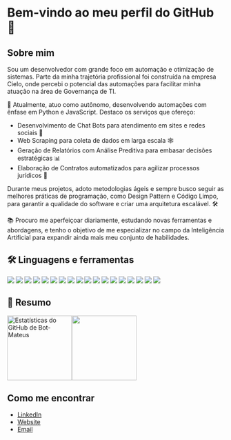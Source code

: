 # Bem-vindo ao meu perfil do GitHub 👋

## Sobre mim
Sou um desenvolvedor com grande foco em automação e otimização de sistemas. Parte da minha trajetória profissional foi construída na empresa Cielo, onde percebi o potencial das automações para facilitar minha atuação na área de Governança de TI.

💼 Atualmente, atuo como autônomo, desenvolvendo automações com ênfase em Python e JavaScript. Destaco os serviços que ofereço:
- Desenvolvimento de Chat Bots para atendimento em sites e redes sociais 🤖
- Web Scraping para coleta de dados em larga escala 🕸️
- Geração de Relatórios com Análise Preditiva para embasar decisões estratégicas 📊
- Elaboração de Contratos automatizados para agilizar processos jurídicos 📝

Durante meus projetos, adoto metodologias ágeis e sempre busco seguir as melhores práticas de programação, como Design Pattern e Código Limpo, para garantir a qualidade do software e criar uma arquitetura escalável. 🛠️

📚 Procuro me aperfeiçoar diariamente, estudando novas ferramentas e abordagens, e tenho o objetivo de me especializar no campo da Inteligência Artificial para expandir ainda mais meu conjunto de habilidades.

## 🛠 Linguagens e ferramentas
<p>
  <img src="https://img.shields.io/badge/-Python-3776AB?logo=Python&style=for-the-badge"/> 
  <img src="https://img.shields.io/badge/-Java-007396?logo=Java&style=for-the-badge"/> 
  <img src="https://img.shields.io/badge/-AWS-232F3E?logo=Amazon%20AWS&style=for-the-badge"/> 
  <img src="https://img.shields.io/badge/-Glitch-2800FF?logo=Glitch&style=for-the-badge"/> 
  <img src="https://img.shields.io/badge/-JavaScript-F7DF1E?logo=JavaScript&style=for-the-badge"/> 
  <img src="https://img.shields.io/badge/-C-A8B9CC?logo=C&style=for-the-badge"/> 
  <img src="https://img.shields.io/badge/-Selenium-43B02A?logo=Selenium&style=for-the-badge"/> 
  <img src="https://img.shields.io/badge/-Django-092E20?logo=Django&style=for-the-badge"/> 
  <img src="https://img.shields.io/badge/-Flask-000000?logo=Flask&style=for-the-badge"/> 
  <img src="https://img.shields.io/badge/-Node.js-339933?logo=Node.js&style=for-the-badge"/> 
  <img src="https://img.shields.io/badge/-Git-F05032?logo=Git&style=for-the-badge"/> 
  <img src="https://img.shields.io/badge/-GitHub-181717?logo=GitHub&style=for-the-badge"/> 
  <img src="https://img.shields.io/badge/-Docker-2496ED?logo=Docker&style=for-the-badge"/> 
  <img src="https://img.shields.io/badge/-PostgreSQL-336791?logo=PostgreSQL&style=for-the-badge"/> 
  <img src="https://img.shields.io/badge/-VSCode-007ACC?logo=Visual%20Studio%20Code&style=for-the-badge"/> 
  <img src="https://img.shields.io/badge/-PyCharm-000000?logo=PyCharm&style=for-the-badge"/> 
  <img src="https://img.shields.io/badge/-IntelliJ-000000?logo=IntelliJ%20IDEA&style=for-the-badge"/> 
  <img src="https://img.shields.io/badge/-Linux-FCC624?logo=Linux&style=for-the-badge"/> 
</p>


## 🤔 Resumo

<p style="display: flex;align-items: center;">
  <img height="150" src="https://github-readme-stats.vercel.app/api?username=Bot-Mateus&include_all_commits=false&count_private=true&show_icons=true&line_height=20&title_color=7A7ADB&icon_color=2234AE&text_color=D3D3D3&bg_color=0,000000,130F40" alt="Estatísticas do GitHub de Bot-Mateus">

<img height="150" src="https://github-readme-stats.vercel.app/api/top-langs/?username=Bot-Mateus&layout=compact&text_color=daf7dc&bg_color=151515&exclude_repo=Bot-Mateus.github.io" >
</p>

## Como me encontrar
- [LinkedIn](https://www.linkedin.com/in/mateus-carvalho-da-silva/)
- [Website](https://elbrusagency.com/)
- [Email](mailto:carvalho.silva2001@gmail.com)
